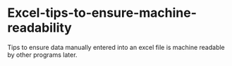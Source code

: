 # Excel-tips-to-ensure-machine-readability
Tips to ensure data manually entered into an excel file is machine readable by other programs later.
